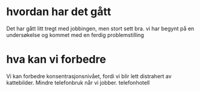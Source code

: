 # hvordan har det gått
 Det har gått litt tregt med jobbingen, men stort sett bra.
 vi har begynt på en undersøkelse og kommet med en ferdig problemstilling

# hva kan vi forbedre
Vi kan forbedre konsentrasjonsnivået, fordi vi blir lett distrahert av kattebilder. Mindre telefonbruk når vi jobber. telefonhotell 